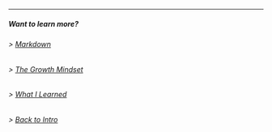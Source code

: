 
----

##### Want to learn more?
###### > [_Markdown_](https://austinnich.github.io/reading-notes/markdown)
###### > [_The Growth Mindset_](https://austinnich.github.io/reading-notes/growth-mindset)
###### > [_What I Learned_](https://austinnich.github.io/reading-notes/whatilearned)

###### > [_Back to Intro_](https://austinnich.github.io/reading-notes)

